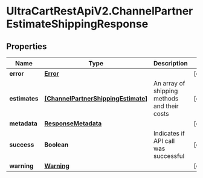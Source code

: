# UltraCartRestApiV2.ChannelPartnerEstimateShippingResponse

## Properties
Name | Type | Description | Notes
------------ | ------------- | ------------- | -------------
**error** | [**Error**](Error.md) |  | [optional] 
**estimates** | [**[ChannelPartnerShippingEstimate]**](ChannelPartnerShippingEstimate.md) | An array of shipping methods and their costs | [optional] 
**metadata** | [**ResponseMetadata**](ResponseMetadata.md) |  | [optional] 
**success** | **Boolean** | Indicates if API call was successful | [optional] 
**warning** | [**Warning**](Warning.md) |  | [optional] 


